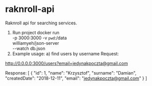 # raknroll-api
Raknroll api for searching services.
1. Run project
docker run  \
      -p 3000:3000  -v `pwd`:/data  \
      williamyeh/json-server        \
      --watch db.json
2. Example usage:
a) find users by username
Request:

  http://0.0.0.0:3000/users?email=jedynakpoczta@gmail.com
  
Response:
[
    {
        "id": 1,
        "name": "Krzysztof",
        "surname": "Damian",
        "createdDate": "2018-12-11",
        "email": "jedynakpoczta@gmail.com"
    }
]
  
